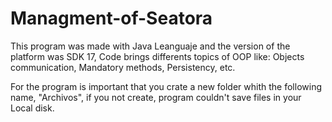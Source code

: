 # Managment-of-Seatora

This program was made with Java Leanguaje and the version of the platform was SDK 17, Code brings differents topics of OOP like: Objects communication, Mandatory methods, Persistency, etc.

For the program is important that you crate a new folder whith the following name, "Archivos", if you not create, program couldn't save files in your Local disk.
